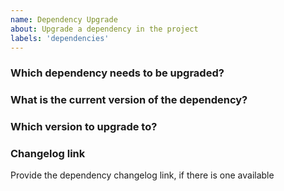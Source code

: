 ```yaml
---
name: Dependency Upgrade
about: Upgrade a dependency in the project
labels: 'dependencies'
---
```


### Which dependency needs to be upgraded?

### What is the current version of the dependency?

### Which version to upgrade to?

### Changelog link

Provide the dependency changelog link, if there is one available